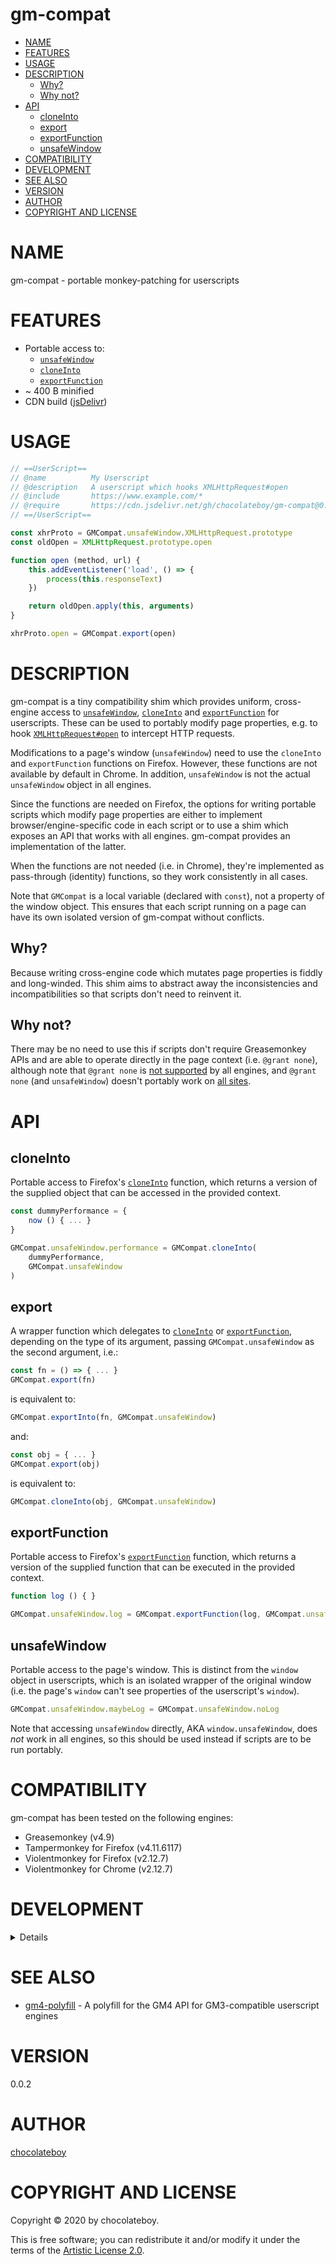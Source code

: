 # gm-compat

<!-- toc -->

- [NAME](#name)
- [FEATURES](#features)
- [USAGE](#usage)
- [DESCRIPTION](#description)
  - [Why?](#why)
  - [Why not?](#why-not)
- [API](#api)
  - [cloneInto](#cloneinto)
  - [export](#export)
  - [exportFunction](#exportfunction)
  - [unsafeWindow](#unsafewindow)
- [COMPATIBILITY](#compatibility)
- [DEVELOPMENT](#development)
- [SEE ALSO](#see-also)
- [VERSION](#version)
- [AUTHOR](#author)
- [COPYRIGHT AND LICENSE](#copyright-and-license)

<!-- tocstop -->

# NAME

gm-compat - portable monkey-patching for userscripts

# FEATURES

- Portable access to:
  - [`unsafeWindow`][unsafeWindow]
  - [`cloneInto`][cloneInto]
  - [`exportFunction`][exportFunction]
- ~ 400 B minified
- CDN build ([jsDelivr][])

# USAGE

```javascript
// ==UserScript==
// @name          My Userscript
// @description   A userscript which hooks XMLHttpRequest#open
// @include       https://www.example.com/*
// @require       https://cdn.jsdelivr.net/gh/chocolateboy/gm-compat@0.0.2/index.min.js
// ==/UserScript==

const xhrProto = GMCompat.unsafeWindow.XMLHttpRequest.prototype
const oldOpen = XMLHttpRequest.prototype.open

function open (method, url) {
    this.addEventListener('load', () => {
        process(this.responseText)
    })

    return oldOpen.apply(this, arguments)
}

xhrProto.open = GMCompat.export(open)
```

# DESCRIPTION

gm-compat is a tiny compatibility shim which provides uniform, cross-engine
access to [`unsafeWindow`][unsafeWindow], [`cloneInto`][cloneInto] and
[`exportFunction`][exportFunction] for userscripts. These can be used to
portably modify page properties, e.g. to hook
[`XMLHttpRequest#open`][xhr#open] to intercept HTTP requests.

Modifications to a page's window (`unsafeWindow`) need to use the `cloneInto`
and `exportFunction` functions on Firefox. However, these functions are not
available by default in Chrome. In addition, `unsafeWindow` is not the actual
`unsafeWindow` object in all engines.

Since the functions are needed on Firefox, the options for writing portable
scripts which modify page properties are either to implement
browser/engine-specific code in each script or to use a shim which exposes an
API that works with all engines. gm-compat provides an implementation of the
latter.

When the functions are not needed (i.e. in Chrome), they're implemented as
pass-through (identity) functions, so they work consistently in all cases.

Note that `GMCompat` is a local variable (declared with `const`), not a
property of the window object. This ensures that each script running on a page
can have its own isolated version of gm-compat without conflicts.

## Why?

Because writing cross-engine code which mutates page properties is fiddly and
long-winded. This shim aims to abstract away the inconsistencies and
incompatibilities so that scripts don't need to reinvent it.

## Why not?

There may be no need to use this if scripts don't require Greasemonkey APIs and
are able to operate directly in the page context (i.e. `@grant none`), although
note that `@grant none` is [not supported][grant-none] by all engines, and
`@grant none` (and `unsafeWindow`) doesn't portably work on [all sites][csp].

# API

## cloneInto

Portable access to Firefox's [`cloneInto`][cloneInto] function, which returns a
version of the supplied object that can be accessed in the provided context.

```javascript
const dummyPerformance = {
    now () { ... }
}

GMCompat.unsafeWindow.performance = GMCompat.cloneInto(
    dummyPerformance,
    GMCompat.unsafeWindow
)
```

## export

A wrapper function which delegates to [`cloneInto`](#cloneinto) or
[`exportFunction`](exportFunction), depending on the type of its argument,
passing `GMCompat.unsafeWindow` as the second argument, i.e.:

```javascript
const fn = () => { ... }
GMCompat.export(fn)
```

is equivalent to:

```javascript
GMCompat.exportInto(fn, GMCompat.unsafeWindow)
```

and:

```javascript
const obj = { ... }
GMCompat.export(obj)
```

is equivalent to:

```javascript
GMCompat.cloneInto(obj, GMCompat.unsafeWindow)
```

## exportFunction

Portable access to Firefox's [`exportFunction`][exportFunction] function, which
returns a version of the supplied function that can be executed in the provided
context.

```javascript
function log () { }

GMCompat.unsafeWindow.log = GMCompat.exportFunction(log, GMCompat.unsafeWindow)
```

## unsafeWindow

Portable access to the page's window. This is distinct from the `window` object
in userscripts, which is an isolated wrapper of the original window (i.e. the
page's `window` can't see properties of the userscript's `window`).

```javascript
GMCompat.unsafeWindow.maybeLog = GMCompat.unsafeWindow.noLog
```

Note that accessing `unsafeWindow` directly, AKA `window.unsafeWindow`, does
*not* work in all engines, so this should be used instead if scripts are to be
run portably.

# COMPATIBILITY

gm-compat has been tested on the following engines:

- Greasemonkey (v4.9)
- Tampermonkey for Firefox (v4.11.6117)
- Violentmonkey for Firefox (v2.12.7)
- Violentmonkey for Chrome (v2.12.7)

# DEVELOPMENT

<details>

## NPM Scripts

The following NPM scripts are available:

- build - generate the minified build of the library (index.min.js)
- doctoc - update the table-of-contents (TOC) in the README

</details>

# SEE ALSO

- [gm4-polyfill][] - A polyfill for the GM4 API for GM3-compatible userscript engines

# VERSION

0.0.2

# AUTHOR

[chocolateboy](mailto:chocolate@cpan.org)

# COPYRIGHT AND LICENSE

Copyright © 2020 by chocolateboy.

This is free software; you can redistribute it and/or modify it under the
terms of the [Artistic License 2.0](https://www.opensource.org/licenses/artistic-license-2.0.php).

[cloneInto]: https://developer.mozilla.org/en-US/docs/Mozilla/Tech/XPCOM/Language_Bindings/Components.utils.cloneInto
[csp]: https://github.com/violentmonkey/violentmonkey/issues/1001
[exportFunction]: https://developer.mozilla.org/en-US/docs/Mozilla/Tech/XPCOM/Language_Bindings/Components.utils.exportFunction
[gm4-polyfill]: https://github.com/greasemonkey/gm4-polyfill
[grant-none]: https://github.com/greasemonkey/greasemonkey/issues/3015#issuecomment-436645719
[jsDelivr]: https://cdn.jsdelivr.net/gh/chocolateboy/gm-compat@0.0.2/index.min.js
[unsafeWindow]: https://sourceforge.net/p/greasemonkey/wiki/unsafeWindow/
[xhr#open]: https://developer.mozilla.org/en-US/docs/Web/API/XMLHttpRequest/open
